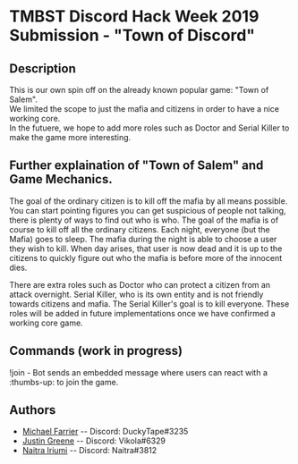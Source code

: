# TMBST Discord Hack Week 2019 Submission - "Town of Discord"

## Description
This is our own spin off on the already known popular game: "Town of Salem".  
We limited the scope to just the mafia and citizens in order to have a nice working core.  
In the futuere, we hope to add more roles such as Doctor and Serial Killer to make the game more interesting.

## Further explaination of "Town of Salem" and Game Mechanics.
The goal of the ordinary citizen is to kill off the mafia by all means possible. You can start pointing figures you can get suspicious of people not talking, there is plenty of ways to find out who is who. The goal of the mafia is of course to kill off all the ordinary citizens. Each night, everyone (but the Mafia) goes to sleep. The mafia during the night is able to choose a user they wish to kill. When day arises, that user is now dead and it is up to the citizens to quickly figure out who the mafia is before more of the innocent dies.  

There are extra roles such as Doctor who can protect a citizen from an attack overnight. Serial Killer, who is its own entity and is not friendly towards citizens and mafia. The Serial Killer's goal is to kill everyone. These roles will be added in future implementations once we have confirmed a working core game.

## Commands (work in progress)
!join - Bot sends an embedded message where users can react with a :thumbs-up: to join the game.

## Authors
 * [Michael Farrier](https://github.com/michaelFarrier) -- Discord: DuckyTape#3235
 * [Justin Greene](https://github.com/greenerino) -- Discord: Vikola#6329
 * [Naitra Iriumi](https://github.com/naitrai) -- Discord: Naitra#3812
